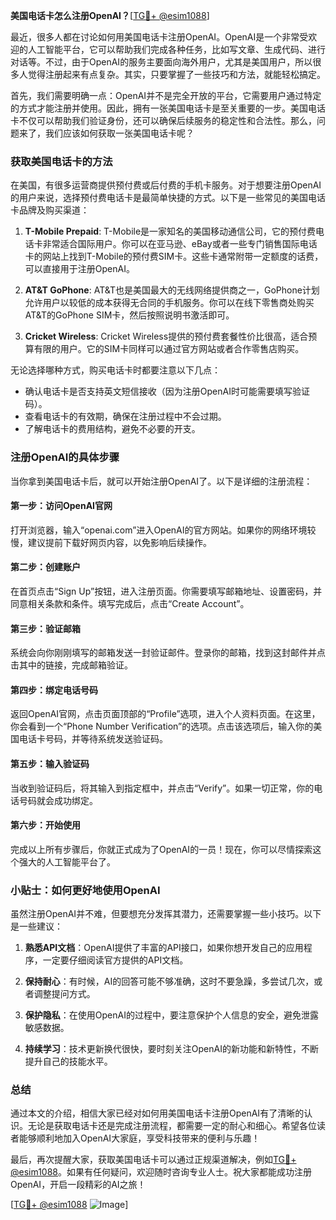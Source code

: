 **美国电话卡怎么注册OpenAI？**[[TG💪+ @esim1088](https://t.me/s/esim1088)]

最近，很多人都在讨论如何用美国电话卡注册OpenAI。OpenAI是一个非常受欢迎的人工智能平台，它可以帮助我们完成各种任务，比如写文章、生成代码、进行对话等。不过，由于OpenAI的服务主要面向海外用户，尤其是美国用户，所以很多人觉得注册起来有点复杂。其实，只要掌握了一些技巧和方法，就能轻松搞定。

首先，我们需要明确一点：OpenAI并不是完全开放的平台，它需要用户通过特定的方式才能注册并使用。因此，拥有一张美国电话卡是至关重要的一步。美国电话卡不仅可以帮助我们验证身份，还可以确保后续服务的稳定性和合法性。那么，问题来了，我们应该如何获取一张美国电话卡呢？

### 获取美国电话卡的方法

在美国，有很多运营商提供预付费或后付费的手机卡服务。对于想要注册OpenAI的用户来说，选择预付费电话卡是最简单快捷的方式。以下是一些常见的美国电话卡品牌及购买渠道：

1. **T-Mobile Prepaid**: T-Mobile是一家知名的美国移动通信公司，它的预付费电话卡非常适合国际用户。你可以在亚马逊、eBay或者一些专门销售国际电话卡的网站上找到T-Mobile的预付费SIM卡。这些卡通常附带一定额度的话费，可以直接用于注册OpenAI。

2. **AT&T GoPhone**: AT&T也是美国最大的无线网络提供商之一，GoPhone计划允许用户以较低的成本获得无合同的手机服务。你可以在线下零售商处购买AT&T的GoPhone SIM卡，然后按照说明书激活即可。

3. **Cricket Wireless**: Cricket Wireless提供的预付费套餐性价比很高，适合预算有限的用户。它的SIM卡同样可以通过官方网站或者合作零售店购买。

无论选择哪种方式，购买电话卡时都要注意以下几点：
- 确认电话卡是否支持英文短信接收（因为注册OpenAI时可能需要填写验证码）。
- 查看电话卡的有效期，确保在注册过程中不会过期。
- 了解电话卡的费用结构，避免不必要的开支。

### 注册OpenAI的具体步骤

当你拿到美国电话卡后，就可以开始注册OpenAI了。以下是详细的注册流程：

#### 第一步：访问OpenAI官网
打开浏览器，输入“openai.com”进入OpenAI的官方网站。如果你的网络环境较慢，建议提前下载好网页内容，以免影响后续操作。

#### 第二步：创建账户
在首页点击“Sign Up”按钮，进入注册页面。你需要填写邮箱地址、设置密码，并同意相关条款和条件。填写完成后，点击“Create Account”。

#### 第三步：验证邮箱
系统会向你刚刚填写的邮箱发送一封验证邮件。登录你的邮箱，找到这封邮件并点击其中的链接，完成邮箱验证。

#### 第四步：绑定电话号码
返回OpenAI官网，点击页面顶部的“Profile”选项，进入个人资料页面。在这里，你会看到一个“Phone Number Verification”的选项。点击该选项后，输入你的美国电话卡号码，并等待系统发送验证码。

#### 第五步：输入验证码
当收到验证码后，将其输入到指定框中，并点击“Verify”。如果一切正常，你的电话号码就会成功绑定。

#### 第六步：开始使用
完成以上所有步骤后，你就正式成为了OpenAI的一员！现在，你可以尽情探索这个强大的人工智能平台了。

### 小贴士：如何更好地使用OpenAI

虽然注册OpenAI并不难，但要想充分发挥其潜力，还需要掌握一些小技巧。以下是一些建议：

1. **熟悉API文档**：OpenAI提供了丰富的API接口，如果你想开发自己的应用程序，一定要仔细阅读官方提供的API文档。

2. **保持耐心**：有时候，AI的回答可能不够准确，这时不要急躁，多尝试几次，或者调整提问方式。

3. **保护隐私**：在使用OpenAI的过程中，要注意保护个人信息的安全，避免泄露敏感数据。

4. **持续学习**：技术更新换代很快，要时刻关注OpenAI的新功能和新特性，不断提升自己的技能水平。

### 总结

通过本文的介绍，相信大家已经对如何用美国电话卡注册OpenAI有了清晰的认识。无论是获取电话卡还是完成注册流程，都需要一定的耐心和细心。希望各位读者能够顺利地加入OpenAI大家庭，享受科技带来的便利与乐趣！

最后，再次提醒大家，获取美国电话卡可以通过正规渠道解决，例如[TG💪+ @esim1088](https://t.me/s/esim1088)。如果有任何疑问，欢迎随时咨询专业人士。祝大家都能成功注册OpenAI，开启一段精彩的AI之旅！

[[TG💪+ @esim1088](https://t.me/s/esim1088) ![Image](https://i.postimg.cc/4NQfJmqS/Snipaste-2025-05-13-00-14-12.png)]
